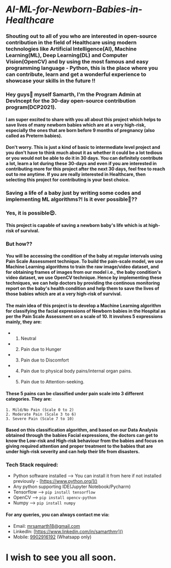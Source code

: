 # *AI-ML-for-Newborn-Babies-in-Healthcare*
### Shouting out to all of you who are interested in open-source contribution in the field of Healthcare using modern technologies like **Artificial Intelligence(AI), Machine Learning(ML), Deep Learning(DL) and Computer Vision(OpenCV)** and by using the most famous and easy programming language - **Python**, this is the place where you can contribute, learn and get a wonderful experience to showcase your skills in the future !!

### Hey guys👋 myself Samarth, I'm the Program Admin at DevIncept for the 30-day open-source contribution program(DCP2021).

#### I am super excited to share with you all about this project which helps to save lives of many newborn babies which are at a very high-risk, especially the ones that are born before 9 months of pregnancy (also called as Preterm babies).

#### Don't worry. This is just a kind of basic to intermediate level project and you don't have to think much about it as whether it could be a lot tedious or you would not be able to do it in 30 days. You can definitely contribute a lot, learn a lot during these 30-days and even if you are interested in contributing more for this project after the next 30 days, feel free to reach out to me anytime. If you are really interested in Healthcare, then selecting this project for contributing is your best choice.

### Saving a life of a baby just by writing some codes and implementing ML algorithms?! Is it ever possible🤔??

### Yes, it is possible😍.

#### This project is capable of saving a newborn baby's life which is at high-risk of survival.

### But how??

#### You will be accessing the condition of the baby at regular intervals using Pain Scale Assessment technique. To build the pain-scale model, we use **Machine Learning** algorithms to train the raw image/video dataset, and for obtaining frames of images from our model i.e., the baby condition's video dataset, we use **OpenCV** technique. Hence by implementing these techniques, we can help doctors by providing the continous monitoring report on the baby's health condition and help them to save the lives of those babies which are at a very high-risk of survival.

#### The main idea of this project is to develop a Machine Learning algorithm for classifying the facial expressions of Newborn babies in the Hospital as per the Pain Scale Assessment on a scale of 10. It involves 5 expressions mainly, they are:
- 1. Neutral
- 2. Pain due to Hunger
- 3. Pain due to Discomfort
- 4. Pain due to physical body pains/internal organ pains.
- 5. Pain due to Attention-seeking.

#### These 5 pains can be classified under pain scale into 3 different categories. They are:
    1. Mild/No Pain (Scale 0 to 2)
    2. Moderate Pain (Scale 3 to 6)
    3. Severe Pain (Scale 7 to 10)
    
#### Based on this classification algorithm, and based on our Data Analysis obtained through the babies Facial expressions, the doctors can get to know the Low-risk and High-risk behaviour from the babies and focus on giving required attention and proper treatment to the babies that are under high-risk severity and can help their life from disasters.

### Tech Stack required:
- Python software installed --> You can install it from here if not installed previously - [https://www.python.org/]()
- Any python supporting IDE(Jupyter Notebook/Pycharm)
- Tensorflow --> `pip install tensorflow`
- OpenCV --> `pip install opencv-python`
- Numpy --> `pip install numpy`

#### For any queries, you can always contact me via:
- Email: [mrsamarth18@gmail.com]()
- LinkedIn: [https://www.linkedin.com/in/samarthmr]()
- Mobile: [9902916192]() (Whatsapp only)

# I wish to see you all soon.
